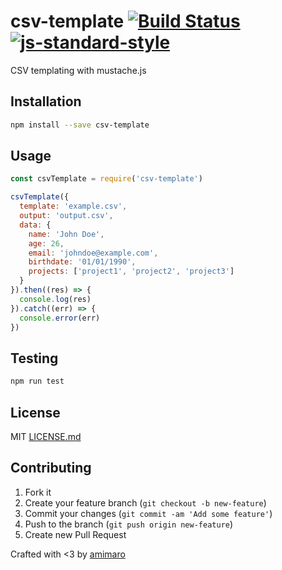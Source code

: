 # csv-template [![Build Status](https://secure.travis-ci.org/amimaro/csv-template.svg?branch=master)](https://travis-ci.org/amimaro/csv-template) [![js-standard-style](https://img.shields.io/badge/code%20style-standard-brightgreen.svg?style=flat)](https://github.com/feross/standard)

CSV templating with mustache.js

## Installation

```bash
npm install --save csv-template
```

## Usage

```javascript
const csvTemplate = require('csv-template')

csvTemplate({
  template: 'example.csv',
  output: 'output.csv',
  data: {
    name: 'John Doe',
    age: 26,
    email: 'johndoe@example.com',
    birthdate: '01/01/1990',
    projects: ['project1', 'project2', 'project3']
  }
}).then((res) => {
  console.log(res)
}).catch((err) => {
  console.error(err)
})
```

## Testing

```bash
npm run test
```

## License

MIT [LICENSE.md](LICENSE.md)

## Contributing

1. Fork it
2. Create your feature branch (`git checkout -b new-feature`)
3. Commit your changes (`git commit -am 'Add some feature'`)
4. Push to the branch (`git push origin new-feature`)
5. Create new Pull Request

Crafted with <3 by [amimaro](https://github.com/amimaro)

